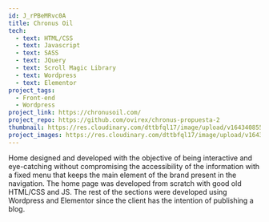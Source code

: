 ```yaml
---
id: J_rPBeMRvc0A
title: Chronus Oil
tech:
  - text: HTML/CSS
  - text: Javascript
  - text: SASS
  - text: JQuery
  - text: Scroll Magic Library
  - text: Wordpress
  - text: Elementor
project_tags:
  - Front-end
  - Wordpress
project_link: https://chronusoil.com/
project_repo: https://github.com/ovirex/chronus-propuesta-2
thumbnail: https://res.cloudinary.com/dttbfql17/image/upload/v1643408552/chronus/thumbnail_oqmuas.jpg
project_images: https://res.cloudinary.com/dttbfql17/image/upload/v1643408852/chronus/image1_w3ib2e.jpg
---
```

Home designed and developed with the objective of being interactive and eye-catching without compromising the accessibility of the information with a fixed menu that keeps the main element of the brand present in the navigation. The home page was developed from scratch with good old HTML/CSS and JS. The rest of the sections were developed using Wordpress and Elementor since the client has the intention of publishing a blog.